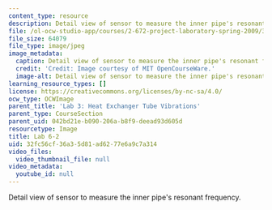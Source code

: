 ```yaml
---
content_type: resource
description: Detail view of sensor to measure the inner pipe's resonant frequency.
file: /ol-ocw-studio-app/courses/2-672-project-laboratory-spring-2009/32fc56cf36a35d81ad6277e6a9c7a314_lab6-2.jpg
file_size: 64079
file_type: image/jpeg
image_metadata:
  caption: Detail view of sensor to measure the inner pipe's resonant frequency.
  credit: 'Credit: Image courtesy of MIT OpenCourseWare.'
  image-alt: Detail view of sensor to measure the inner pipe's resonant frequency.
learning_resource_types: []
license: https://creativecommons.org/licenses/by-nc-sa/4.0/
ocw_type: OCWImage
parent_title: 'Lab 3: Heat Exchanger Tube Vibrations'
parent_type: CourseSection
parent_uid: 042bd21e-b090-206a-b8f9-deead93d605d
resourcetype: Image
title: Lab 6-2
uid: 32fc56cf-36a3-5d81-ad62-77e6a9c7a314
video_files:
  video_thumbnail_file: null
video_metadata:
  youtube_id: null
---
```

Detail view of sensor to measure the inner pipe's resonant frequency.